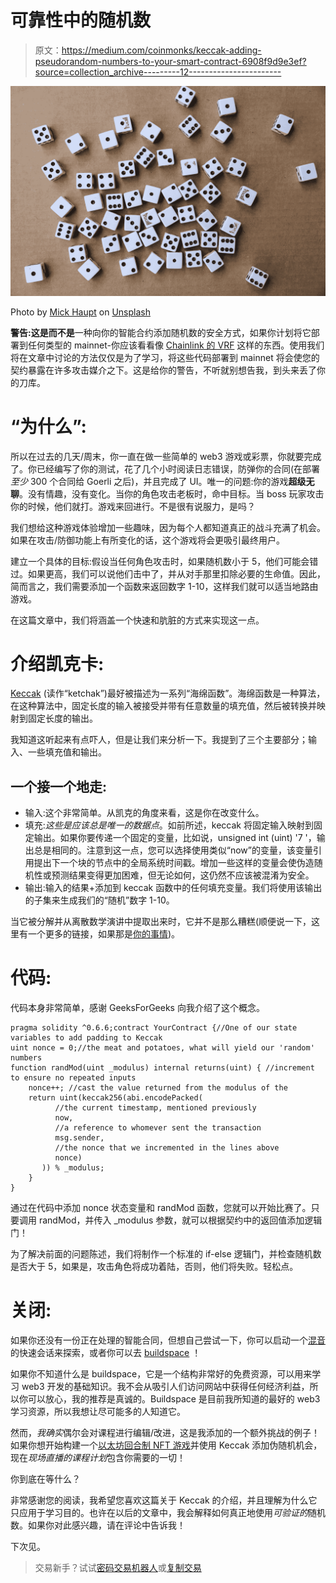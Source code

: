 # 可靠性中的随机数

> 原文：<https://medium.com/coinmonks/keccak-adding-pseudorandom-numbers-to-your-smart-contract-6908f9d9e3ef?source=collection_archive---------12----------------------->

![](img/04d9cb4b5ffff146aae274df38e31fb7.png)

Photo by [Mick Haupt](https://unsplash.com/@rocinante_11?utm_source=medium&utm_medium=referral) on [Unsplash](https://unsplash.com?utm_source=medium&utm_medium=referral)

**警告:**这是**而不是**一种向你的智能合约添加随机数的安全方式，如果你计划将它部署到任何类型的 mainnet-你应该看看像 [Chainlink 的 VRF](https://chain.link/vrf) 这样的东西。使用我们将在文章中讨论的方法仅仅是为了学习，将这些代码部署到 mainnet 将会使您的契约暴露在许多攻击媒介之下。这是给你的警告，不听就别想告我，到头来丢了你的刀库。

# “为什么”:

所以在过去的几天/周末，你一直在做一些简单的 web3 游戏或彩票，你就要完成了。你已经编写了你的测试，花了几个小时阅读日志错误，防弹你的合同(在部署*至少* 300 个合同给 Goerli 之后)，并且完成了 UI。唯一的问题:你的游戏**超级无聊**。没有情趣，没有变化。当你的角色攻击老板时，命中目标。当 boss 玩家攻击你的时候，他们就打。游戏来回进行。不是很有说服力，是吗？

我们想给这种游戏体验增加一些趣味，因为每个人都知道真正的战斗充满了机会。如果在攻击/防御功能上有所变化的话，这个游戏将会更吸引最终用户。

建立一个具体的目标:假设当任何角色攻击时，如果随机数小于 5，他们可能会错过。如果更高，我们可以说他们击中了，并从对手那里扣除必要的生命值。因此，简而言之，我们需要添加一个函数来返回数字 1-10，这样我们就可以适当地路由游戏。

在这篇文章中，我们将涵盖一个快速和肮脏的方式来实现这一点。

# 介绍凯克卡:

[Keccak](https://keccak.team/) (读作“ketchak”)最好被描述为一系列“海绵函数”。海绵函数是一种算法，在这种算法中，固定长度的输入被接受并带有任意数量的填充值，然后被转换并映射到固定长度的输出。

我知道这听起来有点吓人，但是让我们来分析一下。我提到了三个主要部分；输入、一些填充值和输出。

## 一个接一个地走:

*   输入:这个非常简单。从凯克的角度来看，这是你在改变什么。
*   填充:*这些是应该总是唯一的数据点*。如前所述，keccak 将固定输入映射到固定输出。如果你要传递一个固定的变量，比如说，unsigned int (uint) '7 '，输出总是相同的。注意到这一点，您可以选择使用类似“now”的变量，该变量引用提出下一个块的节点中的全局系统时间戳。增加一些这样的变量会使伪造随机性或预测结果变得更加困难，但无论如何，这仍然不应该被混淆为安全。
*   输出:输入的结果+添加到 keccak 函数中的任何填充变量。我们将使用该输出的子集来生成我们的“随机”数字 1-10。

当它被分解并从离散数学演讲中提取出来时，它并不是那么糟糕(顺便说一下，这里有一个更多的链接，如果那是[你的事情](https://keccak.team/sponge_duplex.html))。

# 代码:

代码本身非常简单，感谢 GeeksForGeeks 向我介绍了这个概念。

```
pragma solidity ^0.6.6;contract YourContract {//One of our state variables to add padding to Keccak
uint nonce = 0;//the meat and potatoes, what will yield our 'random' numbers
function randMod(uint _modulus) internal returns(uint) { //increment to ensure no repeated inputs
    nonce++; //cast the value returned from the modulus of the 
    return uint(keccak256(abi.encodePacked(
          //the current timestamp, mentioned previously
          now,
          //a reference to whomever sent the transaction
          msg.sender,
          //the nonce that we incremented in the lines above
          nonce)
       )) % _modulus;
    }
}
```

通过在代码中添加 nonce 状态变量和 randMod 函数，您就可以开始比赛了。只要调用 randMod，并传入 _modulus 参数，就可以根据契约中的返回值添加逻辑门！

为了解决前面的问题陈述，我们将制作一个标准的 if-else 逻辑门，并检查随机数是否大于 5，如果是，攻击角色将成功着陆，否则，他们将失败。轻松点。

# 关闭:

如果你还没有一份正在处理的智能合同，但想自己尝试一下，你可以启动一个[混音](https://remix.ethereum.org/)的快速会话来探索，或者你可以去 [buildspace](http://buildspace.so) ！

如果你不知道什么是 buildspace，它是一个结构非常好的免费资源，可以用来学习 web3 开发的基础知识。我不会从吸引人们访问网站中获得任何经济利益，所以你可以放心，我的推荐是真诚的。Buildspace 是目前我所知道的最好的 web3 学习资源，所以我想让尽可能多的人知道它。

然而，*我确实*偶尔会对课程进行编辑/改进，这是我添加的一个额外挑战的例子！如果你想开始构建一个[以太坊回合制 NFT 游戏](https://buildspace.so/p/create-turn-based-nft-game/lessons/what-we-building)并使用 Keccak 添加伪随机机会，现在*现场直播的课程计划*包含你需要的一切！

你到底在等什么？

非常感谢您的阅读，我希望您喜欢这篇关于 Keccak 的介绍，并且理解为什么它只应用于学习目的。也许在以后的文章中，我会解释如何真正地使用*可验证的*随机数。如果你对此感兴趣，请在评论中告诉我！

下次见。

> 交易新手？试试[密码交易机器人](/coinmonks/crypto-trading-bot-c2ffce8acb2a)或[复制交易](/coinmonks/top-10-crypto-copy-trading-platforms-for-beginners-d0c37c7d698c)